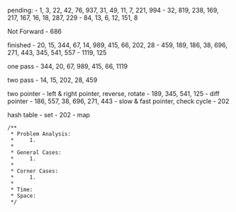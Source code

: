 pending:
    - 1, 3, 22, 42, 76, 937, 31, 49, 11, 7, 221, 994
    - 32, 819, 238, 169, 217, 167, 16, 18, 287, 229
    - 84, 13, 6, 12, 151, 8

Not Forward
    - 686

finished
    - 20, 15, 344, 67, 14, 989, 415, 66, 202, 28
    - 459, 189, 186, 38, 696, 271, 443, 345, 541, 557
    - 1119, 125

one pass
    - 344, 20, 67, 989, 415, 66, 1119

two pass
    - 14, 15, 202, 28, 459

two pointer
    - left & right pointer, reverse, rotate
        - 189, 345, 541, 125
    - diff pointer
        - 186, 557, 38, 696, 271, 443
    - slow & fast pointer, check cycle
        - 202

hash table
    - set
        - 202
    - map

    /**
     * Problem Analysis:
     *     1.
     *
     * General Cases:
     *     1.
     *
     * Corner Cases:
     *     1.
     *
     * Time:
     * Space:
     */
